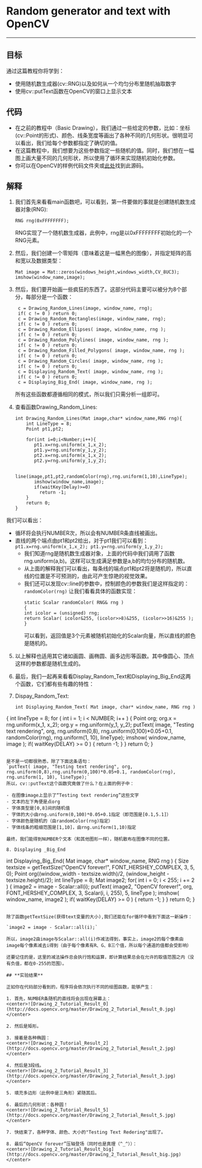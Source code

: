 ﻿# Random generator and text with OpenCV

---

## **目标**

通过这篇教程你将学到：

- 使用随机数生成器(cv::RNG)以及如何从一个均匀分布里随机抽取数字
- 使用cv::putText函数在OpenCV的窗口上显示文本

## **代码**

- 在之前的教程中（Basic Drawing），我们通过一些给定的参数，比如：坐标(cv::Point的形式)、颜色、线条宽度等画出了各种不同的几何形状。很明显可以看出，我们给每个参数都指定了确切的值。
- 在这篇教程中，我们想要为这些参数指定一些随机的值。同时，我们想在一幅图上画大量不同的几何形状，所以使用了循环来实现随机初始化参数。
- 你可以在OpenCV的样例代码文件夹或[此处](http://code.opencv.org/projects/opencv/repository/revisions/master/raw/samples/cpp/tutorial_code/core/Matrix/Drawing_2.cpp)找到此源码。

## **解释**

1. 我们首先来看看main函数吧，可以看到，第一件要做的事就是创建随机数生成器对象(RNG):

   `RNG rng(0xFFFFFFFF);`
   
   RNG实现了一个随机数生成器，此例中，rng是以0xFFFFFFFF初始化的一个RNG元素。

2. 然后，我们创建一个零矩阵（意味着这是一幅黑色的图像），并指定矩阵的高和宽以及数据类型：

   ```
   Mat image = Mat::zeros(windows_height,windows_width,CV_8UC3);
   imshow(window_name,image);
   ```

3. 然后，我们要开始画一些疯狂的东西了。这部分代码主要可以被分为8个部分，每部分是一个函数：

   ```
    c = Drawing_Random_Lines(image, window_name, rng);
    if( c != 0 ) return 0;
    c = Drawing_Random_Rectangles(image, window_name, rng);
    if( c != 0 ) return 0;
    c = Drawing_Random_Ellipses( image, window_name, rng );
    if( c != 0 ) return 0;
    c = Drawing_Random_Polylines( image, window_name, rng );
    if( c != 0 ) return 0;
    c = Drawing_Random_Filled_Polygons( image, window_name, rng );
    if( c != 0 ) return 0;
    c = Drawing_Random_Circles( image, window_name, rng );
    if( c != 0 ) return 0;
    c = Displaying_Random_Text( image, window_name, rng );
    if( c != 0 ) return 0;
    c = Displaying_Big_End( image, window_name, rng );
   ```
   
   所有这些函数都遵循相同的模式，所以我们只需分析一组即可。
 
4. 查看函数Drawing_Random_Lines:

   ```
   int Drawing_Random_Lines(Mat image,char* window_name,RNG rng){
       int LineType = 8;
       Point pt1,pt2;
       
       for(int i=0;i<Number;i++){
          pt1.x=rng.uniform(x_1,x_2);
          pt1.y=rng.uniform(y_1,y_2);
          pt2.x=rng.uniform(x_1,x_2);
          pt2.y=rng.uniform(y_1,y_2);
          
          line(image,pt1,pt2,randomColor(rng),rng.uniform(1,10),LineType);
          imshow(window_name,image);
          if(waitKey(Delay)>=0)
            return -1;
       }
       return 0;
   } 
   ```
   
  我们可以看出：
  - 循环将会执行NUMBER次，所以会有NUMBER条直线被画出。
  - 直线的两个端点由pt1和pt2给出，对于pt1我们可以看到：
    `pt1.x=rng.uniform(x_1,x_2);
     pt1.y=rng.uniform(y_1,y_2);`
     - 我们知道rng是随机数生成器对象，上面的代码中我们调用了函数rng.uniform(a,b)。这样可以生成满足参数是a,b的均匀分布的随机数。
     - 从上面的解释我们可以看出，每条线的端点pt1和pt2将是随机的，所以直线的位置是不可预测的，由此可产生惊艳的视觉效果。
     - 我们还可以发现cv::line的参数中，控制颜色的参数我们是这样指定的：
       `randomColor(rng)`
       让我们看看具体的函数实现：
       ```
       static Scalar randomColor( RNG& rng )
       {
       int icolor = (unsigned) rng;
       return Scalar( icolor&255, (icolor>>8)&255, (icolor>>16)&255 );
       }
        ```
       可以看到，返回值是3个元素被随机初始化的Scalar向量，所以直线的颜色是随机的。
       
5. 以上解释也适用其它诸如画圆、画椭圆、画多边形等函数。其中像圆心、顶点这样的参数都是随机生成的。

6. 最后，我们一起再来看看Display_Random_Text和Displaying_Big_End这两个函数，它们都有些有趣的特性：

7. Dispay_Random_Text:

   ```
   int Displaying_Random_Text( Mat image, char* window_name, RNG rng )
{
  int lineType = 8;
  for ( int i = 1; i < NUMBER; i++ )
  {
    Point org;
    org.x = rng.uniform(x_1, x_2);
    org.y = rng.uniform(y_1, y_2);
    putText( image, "Testing text rendering", org, rng.uniform(0,8),
             rng.uniform(0,100)*0.05+0.1, randomColor(rng), rng.uniform(1, 10), lineType);
    imshow( window_name, image );
    if( waitKey(DELAY) >= 0 )
      { return -1; }
  }
  return 0;
}
   ```
   
   是不是一切都很熟悉，除了下面这条语句：
   `putText( image, "Testing text rendering", org, rng.uniform(0,8),rng.uniform(0,100)*0.05+0.1, randomColor(rng), rng.uniform(1, 10), lineType);`
   所以，cv::putText这个函数究竟做了什么？在上面的例子中：
   
   - 在图像image上显示了“Testing text rendering”这些文字
   - 文本的左下角便是点org
   - 字体类型是[0,8]间的随机值
   - 字体的大小由rng.uniform(0,100)*0.05+0.1指定（即范围是[0.1,5.1]）
   - 字体颜色是随机的（由randomColor(rng)指定）
   - 字体线条的粗细范围是[1,10]，由rng.uniform(1,10)指定
   
   最终，我们能得到NUMBER个文本（和其他图形一样），随机散布在图像不同的位置。

8. Displaying _Big_End

   ```
   int Displaying_Big_End( Mat image, char* window_name, RNG rng )
{
  Size textsize = getTextSize("OpenCV forever!", FONT_HERSHEY_COMPLEX, 3, 5, 0);
  Point org((window_width - textsize.width)/2, (window_height - textsize.height)/2);
  int lineType = 8;
  Mat image2;
  for( int i = 0; i < 255; i += 2 )
  {
    image2 = image - Scalar::all(i);
    putText( image2, "OpenCV forever!", org, FONT_HERSHEY_COMPLEX, 3,
           Scalar(i, i, 255), 5, lineType );
    imshow( window_name, image2 );
    if( waitKey(DELAY) >= 0 )
      { return -1; }
  }
  return 0;
}
   ```
   
   除了函数getTextSize(获得text变量的大小),我们还能在for循环中看到下面这一新操作：
   
   `image2 = image - Scalar::all(i);`
   
   所以，image2由image与Scalar::all(i)作减法得到，事实上，image2的每个像素由image每个像素减去i得到（由于每个像素有R、G、B三个值，所以每个通道的值都会受影响）
   
   还要记住的是，这里的减法操作总会执行饱和运算，即计算结果总会在允许的取值范围之内（没有负值，都在0-255的范围）。
   
## **实验结果**

正如你在代码部分看到的，程序将会依次执行不同的绘图函数，能够产生：

1. 首先，NUMBER条随机的直线将会出现在屏幕上：
<center>![Drawing_2_Tutorial_Result_0](http://docs.opencv.org/master/Drawing_2_Tutorial_Result_0.jpg)</center>

2. 然后是矩形。

3. 接着是各种椭圆：
<center>![Drawing_2_Tutorial_Result_2](http://docs.opencv.org/master/Drawing_2_Tutorial_Result_2.jpg)</center>

4. 然后是3段线。
<center>![Drawing_2_Tutorial_Result_3](http://docs.opencv.org/master/Drawing_2_Tutorial_Result_3.jpg)</center>

5. 填充多边形（此例中是三角形）紧随其后。

6. 最后的几何形状：各种圆！
<center>![Drawing_2_Tutorial_Result_5](http://docs.opencv.org/master/Drawing_2_Tutorial_Result_5.jpg)</center>

7. 快结束了，各种字体、颜色、大小的"Testing Text Redering"出现了。

8. 最后“OpenCV forever”压轴登场（同时也是真理（^_^））：
<center>![Drawing_2_Tutorial_Result_big](http://docs.opencv.org/master/Drawing_2_Tutorial_Result_big.jpg)</center>





